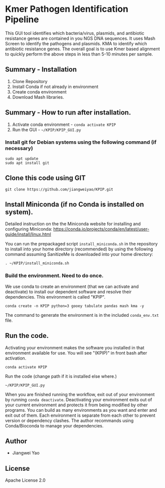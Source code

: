# Kmer Pathogen Identification Pipeline 

This GUI tool identifies which bacteria/virus, plasmids, and antibiotic resistance genes are contained in you NGS DNA sequences.
It uses Mash Screen to identify the pathogens and plasmids.
KMA to identify which antibiotic resistance genes.
The overall goal is to use Kmer based alignment to quickly perform the above steps in less than 5-10 minutes per sample.

## Summary - Installation 
1. Clone Repository 
2. Install Conda if not already in environment
3. Create conda environment
4. Download Mash libraries.

## Summary - How to run after installation.
1. Activate conda environment - `conda activate KPIP`
2. Run the GUI - `~/KPIP/KPIP_GUI.py`

### Install git for Debian systems using the following command (if necessary)
```
sudo apt update
sudo apt install git
```

## Clone this code using GIT
```
git clone https://github.com/jiangweiyao/KPIP.git
```

## Install Miniconda (if no Conda is installed on system).
Detailed instruction on the the Miniconda website for installing and configuring Miniconda:
https://conda.io/projects/conda/en/latest/user-guide/install/linux.html

You can run the prepackaged script `install_miniconda.sh` in the repository to install into your home directory (recommended) by using the following command assuming SanitizeMe is downloaded into your home directory:
```
. ~/KPIP/install_miniconda.sh
```

### Build the environment. Need to do once.

We use conda to create an environment (that we can activate and deactivate) to install our dependent software and resolve their dependencies. This environment is called "KPIP". 

```
conda create -n KPIP python=3 gooey tabulate pandas mash kma -y
```

The command to generate the environment is in the included `conda_env.txt` file. 

## Run the code.

Activating your environment makes the software you installed in that environment available for use. You will see "(KPIP)" in front bash after activation.
```
conda activate KPIP
```
Run the code (change path if it is installed else where.)
```
~/KPIP/KPIP_GUI.py
```

When you are finished running the workflow, exit out of your environment by running `conda deactivate`. Deactivating your environment exits out of your current environment and protects it from being modified by other programs. You can build as many environments as you want and enter and exit out of them. Each environment is separate from each other to prevent version or dependency clashes. The author recommands using Conda/Bioconda to manage your dependencies.

## Author
- Jiangwei Yao

## License 
Apache License 2.0

